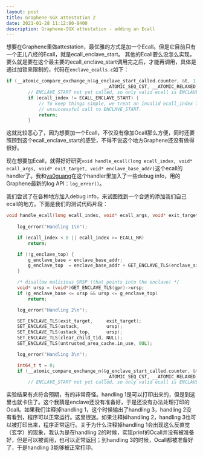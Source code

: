 ```yaml
---
layout: post
title: Graphene-SGX attestation 2
date: 2021-01-28 11:12:00-0400
description: Graphene-SGX attestation - adding an Ecall
---
```


想要在Graphene里做attestation，最优雅的方式是加一个Ecall。但是它目前只有一个正儿八经的Ecall，就是ecall_enclave_start。
其他的Ecall要么没怎么实现，要么就是要在这个最主要的ecall_enclave_start调用完之后，才能再调用，具体是通过加锁来限制的，代码在```enclave_ecalls.c```如下：
```c
if (__atomic_compare_exchange_n(&g_enclave_start_called.counter, &t, 1, /*weak=*/false,
                                    __ATOMIC_SEQ_CST, __ATOMIC_RELAXED)) {
        // ENCLAVE_START not yet called, so only valid ecall is ENCLAVE_START.
        if (ecall_index != ECALL_ENCLAVE_START) {
            // To keep things simple, we treat an invalid ecall_index like an
            // unsuccessful call to ENCLAVE_START.
            return;
        }
```
这就比较恶心了，因为想要加一个Ecall，不仅没有像加Ocall那么方便，同时还要照顾到这个ecall_enclave_start的感受，不得不说这个地方Graphene还没有做得很好。

现在想要加Ecall，就得好好研究```void handle_ecall(long ecall_index, void* ecall_args, void* exit_target, void* enclave_base_addr)```这个ecall的handler了。我和[ya0guang](https://ya0guang.com/)在这个handler里加入了一些debug info，用的Graphene最新的log API：```log_error()```。

我们尝试了在各种地方加入debug info，来试图找到一个合适的添加我们自己ecall的地方。下面是我们的测试代码片段：
```c
void handle_ecall(long ecall_index, void* ecall_args, void* exit_target, void* enclave_base_addr) {
    
    log_error("Handling 1\n");

    if (ecall_index < 0 || ecall_index >= ECALL_NR)
        return;

    if (!g_enclave_top) {
        g_enclave_base = enclave_base_addr;
        g_enclave_top  = enclave_base_addr + GET_ENCLAVE_TLS(enclave_size);
    }

    /* disallow malicious URSP (that points into the enclave) */
    void* ursp = (void*)GET_ENCLAVE_TLS(gpr)->ursp;
    if (g_enclave_base <= ursp && ursp <= g_enclave_top)
        return;

    log_error("Handling 2\n");

    SET_ENCLAVE_TLS(exit_target,     exit_target);
    SET_ENCLAVE_TLS(ustack,          ursp);
    SET_ENCLAVE_TLS(ustack_top,      ursp);
    SET_ENCLAVE_TLS(clear_child_tid, NULL);
    SET_ENCLAVE_TLS(untrusted_area_cache.in_use, 0UL);

    log_error("Handling 3\n");

    int64_t t = 0;
    if (__atomic_compare_exchange_n(&g_enclave_start_called.counter, &t, 1, /*weak=*/false,
                                    __ATOMIC_SEQ_CST, __ATOMIC_RELAXED)) {
        // ENCLAVE_START not yet called, so only valid ecall is ENCLAVE_START.
```
实验结果有点符合预期，有的非常奇怪。handling 1是可以打印出来的，但是到这里也就卡住了。这个我猜是enclave还没有准备好，于是还没有办法处理打印的Ocall。如果我们注释掉handling 1，这个时候输出了handling 3，handling 2没有看到，程序可以正常运行。这里很迷。如果注释掉handling 2，handling 3也可以被打印出来，程序正常运行。关于为什么注释掉handling 1会出现这么反直觉（玄学）的现象，我认为是在handling 2的时候，实现prinf的Ocall并没有被准备好，但是可以被调用，也可以正常返回；到handling 3的时候，Ocall都被准备好了，于是handling 3能够被正常打印。
